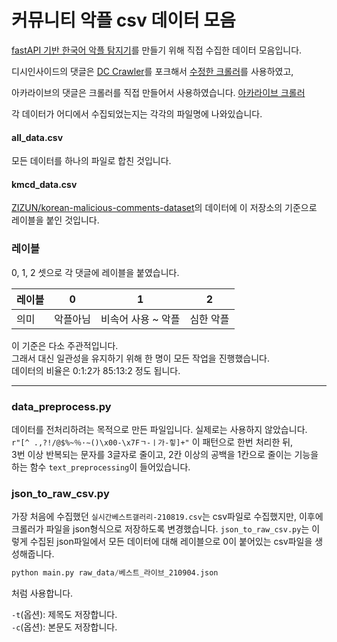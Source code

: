# 커뮤니티 악플 csv 데이터 모음

[fastAPI 기반 한국어 악플 탐지기](https://github.com/Team-M1/korean-malicious-comments-api)를 만들기 위해 직접 수집한 데이터 모음입니다.



디시인사이드의 댓글은 [DC Crawler](https://github.com/seunghyukcho/dc-crawler)를 포크해서 [수정한 크롤러](https://github.com/Team-M1/dc-crawler)를 사용하였고,

아카라이브의 댓글은 크롤러를 직접 만들어서 사용하였습니다. [아카라이브 크롤러](https://github.com/Bing-su/arcalive-crawler-python)

각 데이터가 어디에서 수집되었는지는 각각의 파일명에 나와있습니다.



#### all_data.csv

모든 데이터를 하나의 파일로 합친 것입니다.



#### kmcd_data.csv

[ZIZUN/korean-malicious-comments-dataset](https://github.com/ZIZUN/korean-malicious-comments-dataset)의 데이터에 이 저장소의 기준으로 레이블을 붙인 것입니다.





### 레이블

0, 1, 2 셋으로 각 댓글에 레이블을 붙였습니다.

| 레이블 | 0        | 1                  | 2         |
| ------ | -------- | ------------------ | --------- |
| 의미   | 악플아님 | 비속어 사용 ~ 악플 | 심한 악플 |

이 기준은 다소 주관적입니다.  
그래서 대신 일관성을 유지하기 위해 한 명이 모든 작업을 진행했습니다.  
데이터의 비율은 0:1:2가 85:13:2 정도 됩니다.



------



###  data_preprocess.py

데이터를 전처리하려는 목적으로 만든 파일입니다. 실제로는 사용하지 않았습니다.  
`r"[^ .,?!/@$%~％·∼()\x00-\x7Fㄱ-ㅣ가-힣]+"` 이 패턴으로 한번 처리한 뒤,  
3번 이상 반복되는 문자를 3글자로 줄이고, 2칸 이상의 공백을 1칸으로 줄이는 기능을 하는 함수 `text_preprocessing`이 들어있습니다.





### json_to_raw_csv.py

가장 처음에 수집했던 `실시간베스트갤러리-210819.csv`는 csv파일로 수집했지만, 이후에 크롤러가 파일을 json형식으로 저장하도록 변경했습니다. `json_to_raw_csv.py`는 이렇게 수집된 json파일에서 모든 데이터에 대해 레이블으로 0이 붙어있는 csv파일을 생성해줍니다.



```py
python main.py raw_data/베스트_라이브_210904.json
```

처럼 사용합니다.

`-t`(옵션): 제목도 저장합니다.  
`-c`(옵션): 본문도 저장합니다. 
